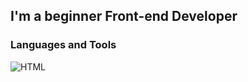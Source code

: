 ## I'm a beginner Front-end Developer

### Languages and Tools 
![HTML](https://img.shields.io/badge/-HTML-blue?style=for-the-badge&logo=HTML5&logoColor=white)